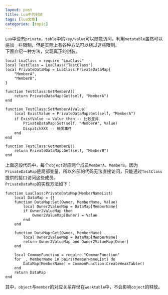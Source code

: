 ```yaml
---
layout: post
title: Lua中的封装 
tags: [lua文章]
categories: [topic]
---
```

`Lua`中没有`private`，`table`中的`key/value`可以随意访问，利用`metatable`虽然可以施加一些限制，但是实际上有各种方法可以绕过这些限制。  
下面介绍一种方法，实现真正的封装。

    
    
    local LuaClass = require "LuaClass"
    local TestClass = LuaClass("TestClass")
    local PrivateDataMap = LuaClass:PrivateDataMap{
        "MemberA",
        "MemberB",
    }
    
    function TestClass:GetMemberA()
        return PrivateDataMap:Get(self, "MemberA")
    end
    
    function TestClass:SetMemberA(Value)
        local ExistValue = PrivateDataMap:Get(self, "MemberA")
        if ExistValue ~= Value then -- 比较差异
            PrivateDataMap:Set(self, "MemberA", Value)
            DispatchXXX -- 触发事件 
        end
    end
    
    function TestClass:GetMemberB()
        return PrivateDataMap:Get(self, "MemberB")
    end

上面这段代码中，每个`object`对应两个成员`MemberA`、`MemberB`，因为`PrivateDataMap`是局部变量，所以外部的代码无法直接访问，只能通过`TestClass`提供的接口访问这些成员。  
`PrivateDataMap`的实现方法如下：

    
    
    function LuaClass:PrivateDataMap(MemberNameList)
        local DataMap = {}
        function DataMap:Set(Owner, MemberName, Value)
            local Owner2ValueMap = DataMap[MemberName]
            if Owner2ValueMap then
                Owner2ValueMap[Owner] = Value
            end
        end
    
        function DataMap:Get(Owner, MemberName)
            local Owner2ValueMap = DataMap[MemberName]
            return Owner2ValueMap and Owner2ValueMap[Owner]
        end
    
        local CommonFunction = require "CommonFunction"
        for _, MemberName in pairs(MemberNameList) do
            DataMap[MemberName] = CommonFunction:CreateWeakTable()
        end
        return DataMap
    end

其中，`object`与`member`的对应关系存储在`weaktable`中，不会影响`object`的释放。